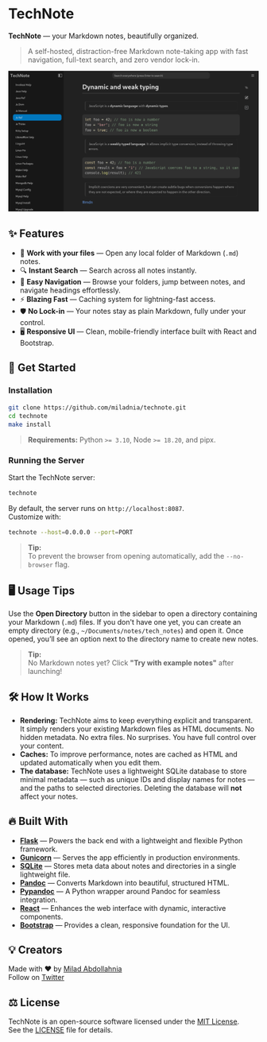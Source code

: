 # TechNote

**TechNote** — your Markdown notes, beautifully organized.

> A self-hosted, distraction-free Markdown note-taking app with fast navigation, full-text search, and zero vendor lock-in.

![TechNote preview](./docs/technote_note_preview.png)

## ✨ Features

- 📂 **Work with your files** — Open any local folder of Markdown (`.md`) notes.
- 🔍 **Instant Search** — Search across all notes instantly.
- 🧭 **Easy Navigation** — Browse your folders, jump between notes, and navigate headings effortlessly.
- ⚡ **Blazing Fast** — Caching system for lightning-fast access.
- 🛡️ **No Lock-in** — Your notes stay as plain Markdown, fully under your control.
- 🖥️ **Responsive UI** — Clean, mobile-friendly interface built with React and Bootstrap.

## 🚀 Get Started

### Installation

```bash
git clone https://github.com/miladnia/technote.git
cd technote
make install
```

> **Requirements:** Python `>= 3.10`, Node `>= 18.20`, and pipx.

### Running the Server

Start the TechNote server:

```bash
technote
```

By default, the server runs on `http://localhost:8087`.  
Customize with:

```bash
technote --host=0.0.0.0 --port=PORT
```

> **Tip:**  
> To prevent the browser from opening automatically, add the `--no-browser` flag.

## 🖥️ Usage Tips

Use the **Open Directory** button in the sidebar to open a directory containing your Markdown (`.md`) files. If you don't have one yet, you can create an empty directory (e.g., `~/Documents/notes/tech_notes`) and open it. Once opened, you’ll see an option next to the directory name to create new notes.

> **Tip:**  
> No Markdown notes yet? Click **"Try with example notes"** after launching!

## 🛠 How It Works

- **Rendering:** TechNote aims to keep everything explicit and transparent. It simply renders your existing Markdown files as HTML documents. No hidden metadata. No extra files. No surprises. You have full control over your content.
- **Caches:** To improve performance, notes are cached as HTML and updated automatically when you edit them.
- **The database:** TechNote uses a lightweight SQLite database to store minimal metadata — such as unique IDs and display names for notes — and the paths to selected directories. Deleting the database will **not** affect your notes.

## 🔥 Built With

- [**Flask**][flask] — Powers the back end with a lightweight and flexible Python framework.
- [**Gunicorn**][gunicorn] — Serves the app efficiently in production environments.
- [**SQLite**][sqlite] — Stores meta data about notes and directories in a single lightweight file.
- [**Pandoc**][pandoc] — Converts Markdown into beautiful, structured HTML.
- [**Pypandoc**][pypandoc] — A Python wrapper around Pandoc for seamless integration.
- [**React**][react] — Enhances the web interface with dynamic, interactive components.
- [**Bootstrap**][bootstrap] — Provides a clean, responsive foundation for the UI.

## 💡 Creators

Made with ❤️ by [Milad Abdollahnia](https://github.com/miladnia)  
Follow on [Twitter](https://twitter.com/xmiladnia)

## ⚖️ License

TechNote is an open-source software licensed under the [MIT License][mit].  
See the [LICENSE](./LICENSE) file for details.

[mit]: https://opensource.org/licenses/MIT
[flask]: https://github.com/pallets/flask
[gunicorn]: https://github.com/benoitc/gunicorn
[react]: https://github.com/facebook/react
[pandoc]: https://github.com/jgm/pandoc
[pypandoc]: https://github.com/JessicaTegner/pypandoc
[pandoc_install]: https://pypi.org/project/pypandoc/#Installing-pandoc
[sqlite]: https://github.com/sqlite/sqlite
[bootstrap]: https://github.com/twbs/bootstrap/
[make]: https://www.gnu.org/software/make/

